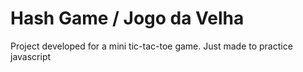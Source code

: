 # Hash Game / Jogo da Velha
Project developed for a mini tic-tac-toe game. Just made to practice javascript
